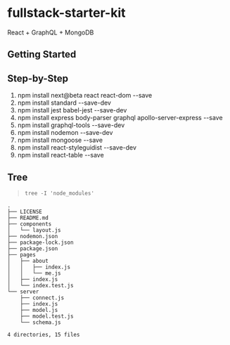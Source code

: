 # fullstack-starter-kit
React + GraphQL + MongoDB

## Getting Started

## Step-by-Step

1. npm install next@beta react react-dom --save
1. npm install standard --save-dev
1. npm install jest babel-jest --save-dev
1. npm install express body-parser graphql apollo-server-express --save
1. npm install graphql-tools --save-dev
1. npm install nodemon --save-dev
1. npm install mongoose --save
1. npm install react-styleguidist --save-dev
1. npm install react-table --save

## Tree

> `tree -I 'node_modules'`

```
.
├── LICENSE
├── README.md
├── components
│   └── layout.js
├── nodemon.json
├── package-lock.json
├── package.json
├── pages
│   ├── about
│   │   ├── index.js
│   │   └── me.js
│   ├── index.js
│   └── index.test.js
└── server
    ├── connect.js
    ├── index.js
    ├── model.js
    ├── model.test.js
    └── schema.js

4 directories, 15 files
```